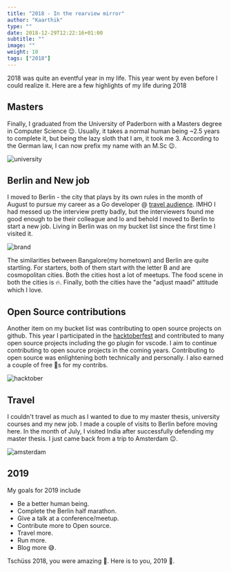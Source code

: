 ```yaml
---
title: "2018 - In the rearview mirror"
author: "Kaarthik"
type: ""
date: 2018-12-29T12:22:16+01:00
subtitle: ""
image: ""
weight: 10
tags: ["2018"]
---
```


2018 was quite an eventful year in my life. This year went by even before I could realize it. Here are a few highlights of my life during 2018

## Masters

Finally, I graduated from the University of Paderborn with a Masters degree in Computer Science 😌. Usually, it takes a normal human being ~2.5 years to complete it, but being the lazy sloth that I am, it took me 3. According to the German law, I can now prefix my name with an M.Sc 😉.

![university](../images/university.jpeg "Universität Paderborn")



## Berlin and New job


I moved to Berlin - the city that plays by its own rules in the month of August to pursue my career as a Go developer @ [travel audience](https://www.travelaudience.com). IMHO I had messed up the interview pretty badly, but the interviewers found me good enough to be their colleague and lo and behold I moved to Berlin to start a new job. Living in Berlin was on my bucket list since the first time I visited it. 


![brand](../images/brand.jpeg "brandenburger tor")


The similarities between Bangalore(my hometown) and Berlin are quite startling. For starters, both of them start with the letter B and are cosmopolitan cities. Both the cities host a lot of meetups. The food scene in both the cities is 🔥. Finally, both the cities have the "adjust maadi" attitude which I love.

## Open Source contributions

Another item on my bucket list was contributing to open source projects on github. This year I participated in the [hacktoberfest](https://hacktoberfest.digitalocean.com/) and contributed to many open source projects including the go plugin for vscode. I aim to continue contributing to open source projects in the coming years. Contributing to open source was enlightening both technically and personally. I also earned a couple of free 👕s for my contribs.

![hacktober](../images/hacktober.jpeg "hacktober")


## Travel

I couldn't travel as much as I wanted to due to my master thesis, university courses and my new job. I made a couple of visits to Berlin before moving here. In the month of July, I visited India after successfully defending my master thesis. I just came back from a trip to Amsterdam 😉.

![amsterdam](../images/amsterdam.jpeg "amsterdam")


## 2019

My goals for 2019 include 

* Be a better human being.
* Complete the Berlin half marathon.
* Give a talk at a conference/meetup.
* Contribute more to Open source.
* Travel more.
* Run more.
* Blog more 😅.

Tschüss 2018, you were amazing 🙏. Here is to you, 2019 🍻.